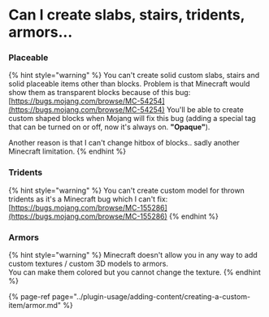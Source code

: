 # Can I create slabs, stairs, tridents, armors...

### Placeable

{% hint style="warning" %}
 You can't create solid custom slabs, stairs and solid placeable items other than blocks. Problem is that Minecraft would show them as transparent blocks because of this bug: [https://bugs.mojang.com/browse/MC-54254](https://bugs.mojang.com/browse/MC-54254) You'll be able to create custom shaped blocks when Mojang will fix this bug \(adding a special tag that can be turned on or off, now it's always on. **"Opaque"**\).

Another reason is that I can't change hitbox of blocks.. sadly another Minecraft limitation.
{% endhint %}

### Tridents

{% hint style="warning" %}
You can't create custom model for thrown tridents as it's a Minecraft bug which I can't fix: [https://bugs.mojang.com/browse/MC-155286](https://bugs.mojang.com/browse/MC-155286)
{% endhint %}

### Armors

{% hint style="warning" %}
Minecraft doesn't allow you in any way to add custom textures / custom 3D models to armors.  
You can make them colored but you cannot change the texture.
{% endhint %}

{% page-ref page="../plugin-usage/adding-content/creating-a-custom-item/armor.md" %}




